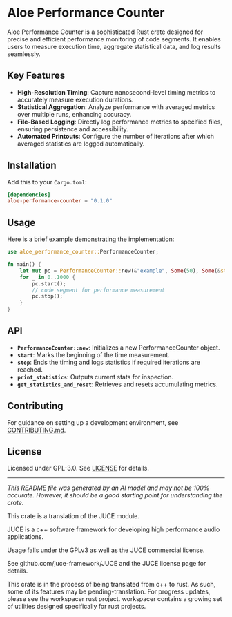# Aloe Performance Counter

Aloe Performance Counter is a sophisticated Rust crate designed for precise and efficient performance monitoring of code segments. It enables users to measure execution time, aggregate statistical data, and log results seamlessly.

## Key Features

- **High-Resolution Timing**: Capture nanosecond-level timing metrics to accurately measure execution durations.
- **Statistical Aggregation**: Analyze performance with averaged metrics over multiple runs, enhancing accuracy.
- **File-Based Logging**: Directly log performance metrics to specified files, ensuring persistence and accessibility.
- **Automated Printouts**: Configure the number of iterations after which averaged statistics are logged automatically.

## Installation

Add this to your `Cargo.toml`:

```toml
[dependencies]
aloe-performance-counter = "0.1.0"
```

## Usage

Here is a brief example demonstrating the implementation:

```rust
use aloe_performance_counter::PerformanceCounter;

fn main() {
    let mut pc = PerformanceCounter::new(&"example", Some(50), Some(&std::fs::File::open("/temp/log.txt").unwrap()));
    for _ in 0..1000 {
        pc.start();
        // code segment for performance measurement
        pc.stop();
    }
}
```

## API

- **`PerformanceCounter::new`**: Initializes a new PerformanceCounter object.
- **`start`**: Marks the beginning of the time measurement.
- **`stop`**: Ends the timing and logs statistics if required iterations are reached.
- **`print_statistics`**: Outputs current stats for inspection.
- **`get_statistics_and_reset`**: Retrieves and resets accumulating metrics.

## Contributing

For guidance on setting up a development environment, see [CONTRIBUTING.md](https://github.com/klebs6/aloe-rs/CONTRIBUTING.md).

## License

Licensed under GPL-3.0. See [LICENSE](https://github.com/klebs6/aloe-rs/blob/main/LICENSE) for details.

---

*This README file was generated by an AI model and may not be 100% accurate. However, it should be a good starting point for understanding the crate.*

This crate is a translation of the JUCE module.

JUCE is a c++ software framework for developing high performance audio applications.

Usage falls under the GPLv3 as well as the JUCE commercial license.

See github.com/juce-framework/JUCE and the JUCE license page for details.

This crate is in the process of being translated from c++ to rust. As such, some of its features may be pending-translation. For progress updates, please see the workspacer rust project. workspacer contains a growing set of utilities designed specifically for rust projects.
